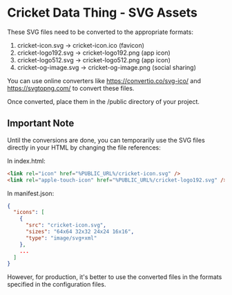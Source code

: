 # Cricket Data Thing - SVG Assets

These SVG files need to be converted to the appropriate formats:

1. cricket-icon.svg -> cricket-icon.ico (favicon)
2. cricket-logo192.svg -> cricket-logo192.png (app icon)
3. cricket-logo512.svg -> cricket-logo512.png (app icon)
4. cricket-og-image.svg -> cricket-og-image.png (social sharing)

You can use online converters like https://convertio.co/svg-ico/ and https://svgtopng.com/ to convert these files.

Once converted, place them in the /public directory of your project.

## Important Note

Until the conversions are done, you can temporarily use the SVG files directly in your HTML by changing the file references:

In index.html:
```html
<link rel="icon" href="%PUBLIC_URL%/cricket-icon.svg" />
<link rel="apple-touch-icon" href="%PUBLIC_URL%/cricket-logo192.svg" />
```

In manifest.json:
```json
{
  "icons": [
    {
      "src": "cricket-icon.svg",
      "sizes": "64x64 32x32 24x24 16x16",
      "type": "image/svg+xml"
    },
    ...
  ]
}
```

However, for production, it's better to use the converted files in the formats specified in the configuration files.
